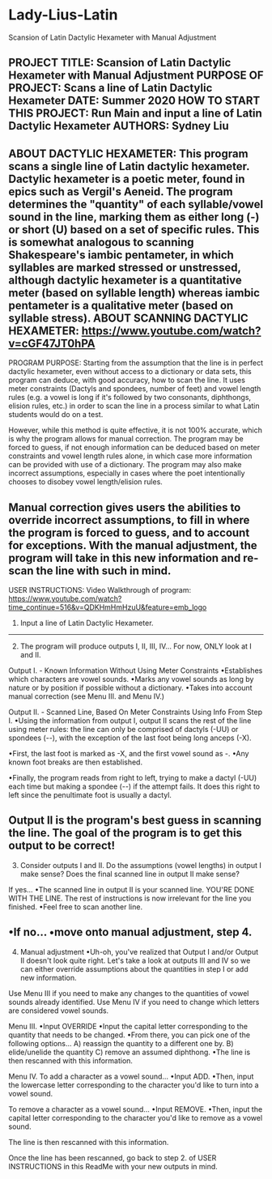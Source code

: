 # Lady-Lius-Latin
Scansion of Latin Dactylic Hexameter with Manual Adjustment


PROJECT TITLE: Scansion of Latin Dactylic Hexameter with Manual Adjustment
PURPOSE OF PROJECT: Scans a line of Latin Dactylic Hexameter
DATE: Summer 2020
HOW TO START THIS PROJECT: Run Main and input a line of Latin Dactylic Hexameter
AUTHORS: Sydney Liu
----------------------------------------------------------------------------------------------
ABOUT DACTYLIC HEXAMETER:
This program scans a single line of Latin dactylic hexameter. Dactylic hexameter is a poetic meter, found in epics such as Vergil's Aeneid. The program determines the "quantity" of each syllable/vowel sound in the line, marking them as either long (-) or short (U) based on a set of specific rules. This is somewhat analogous to scanning Shakespeare's iambic pentameter, in which syllables are marked stressed or unstressed, although dactylic hexameter is a quantitative meter (based on syllable length) whereas iambic pentameter is a qualitative meter (based on syllable stress).
ABOUT SCANNING DACTYLIC HEXAMETER: https://www.youtube.com/watch?v=cGF47JT0hPA
----------------------------------------------------------------------------------------------
PROGRAM PURPOSE:
Starting from the assumption that the line is in perfect dactylic hexameter, even without access to a dictionary or data sets, this program can deduce, with good accuracy, how to scan the line. It uses meter constraints (Dactyls and spondees, number of feet) and vowel length rules (e.g. a vowel is long if it's followed by two consonants, diphthongs, elision rules, etc.) in order to scan the line in a process similar to what Latin students would do on a test.

However, while this method is quite effective, it is not 100% accurate, which is why the program allows for manual correction. The program may be forced to guess, if not enough information can be deduced based on meter constraints and vowel length rules alone, in which case more information can be provided with use of a dictionary. The program may also make incorrect assumptions, especially in cases where the poet intentionally chooses to disobey vowel length/elision rules.

Manual correction gives users the abilities to override incorrect assumptions, to fill in where the program is forced to guess, and to account for exceptions. With the manual adjustment, the program will take in this new information and re-scan the line with such in mind.
----------------------------------------------------------------------------------------------
USER INSTRUCTIONS:
Video Walkthrough of program: https://www.youtube.com/watch?time_continue=516&v=QDKHmHmHzuU&feature=emb_logo

1. Input a line of Latin Dactylic Hexameter.
-----
2. The program will produce outputs I, II, III, IV... For now, ONLY look at I and II.

Output I. - Known Information Without Using Meter Constraints
  •Establishes which characters are vowel sounds.
  •Marks any vowel sounds as long by nature or by position if possible without a dictionary.
  •Takes into account manual correction (see Menu III. and Menu IV.)

Output II. - Scanned Line, Based On Meter Constraints Using Info From Step I.
  •Using the information from output I, output II scans the rest of the line using meter rules: the line can only be comprised of dactyls (-UU) or spondees (--), with the exception of the last foot being long anceps (-X).

  •First, the last foot is marked as -X, and the first vowel sound as -.
  •Any known foot breaks are then established.

  •Finally, the program reads from right to left, trying to make a dactyl (-UU) each time but making a spondee (--) if the attempt fails. It does this right to left since the penultimate foot is usually a dactyl.

Output II is the program's best guess in scanning the line. The goal of the program is to get this output to be correct!
-----
3. Consider outputs I and II. Do the assumptions (vowel lengths) in output I make sense? Does the final scanned line in output II make sense?

If yes...
  •The scanned line in output II is your scanned line. YOU'RE DONE WITH THE LINE. The rest of instructions is now irrelevant for the line you finished.
  •Feel free to scan another line.

•If no...
  •move onto manual adjustment, step 4.
-----
4. Manual adjustment
•Uh-oh, you've realized that Output I and/or Output II doesn't look quite right. Let's take a look at outputs III and IV so we can either override assumptions about the quantities in step I or add new information.

Use Menu III if you need to make any changes to the quantities of vowel sounds already identified.
Use Menu IV if you need to change which letters are considered vowel sounds.

Menu III.
•Input OVERRIDE
•Input the capital letter corresponding to the quantity that needs to be changed.
•From there, you can pick one of the following options...
  A) reassign the quantity to a different one by.
  B) elide/unelide the quantity
  C) remove an assumed diphthong.
•The line is then rescanned with this information.

Menu IV.
To add a character as a vowel sound...
•Input ADD.
•Then, input the lowercase letter corresponding to the character you'd like to turn into a vowel sound.

To remove a character as a vowel sound...
•Input REMOVE.
•Then, input the capital letter corresponding to the character you'd like to remove as a vowel sound.

The line is then rescanned with this information.

Once the line has been rescanned, go back to step 2. of USER INSTRUCTIONS in this ReadMe with your new outputs in mind.
